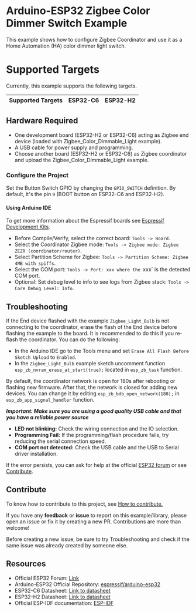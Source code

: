 # Arduino-ESP32 Zigbee Color Dimmer Switch Example

This example shows how to configure Zigbee Coordinator and use it as a Home Automation (HA) color dimmer light switch.

# Supported Targets

Currently, this example supports the following targets.

| Supported Targets | ESP32-C6 | ESP32-H2 |
| ----------------- | -------- | -------- |

## Hardware Required

* One development board (ESP32-H2 or ESP32-C6) acting as Zigbee end device (loaded with Zigbee_Color_Dimmable_Light example).
* A USB cable for power supply and programming.
* Choose another board (ESP32-H2 or ESP32-C6) as Zigbee coordinator and upload the Zigbee_Color_Dimmable_Light example.

### Configure the Project

Set the Button Switch GPIO by changing the `GPIO_SWITCH` definition. By default, it's the pin `9` (BOOT button on ESP32-C6 and ESP32-H2).

#### Using Arduino IDE

To get more information about the Espressif boards see [Espressif Development Kits](https://www.espressif.com/en/products/devkits).

* Before Compile/Verify, select the correct board: `Tools -> Board`.
* Select the Coordinator Zigbee mode: `Tools -> Zigbee mode: Zigbee ZCZR (coordinator/router)`.
* Select Partition Scheme for Zigbee: `Tools -> Partition Scheme: Zigbee 4MB with spiffs`.
* Select the COM port: `Tools -> Port: xxx where the `xxx` is the detected COM port.
* Optional: Set debug level to info to see logs from Zigbee stack: `Tools -> Core Debug Level: Info`.

## Troubleshooting

If the End device flashed with the example `Zigbee_Light_Bulb` is not connecting to the coordinator, erase the flash of the End device before flashing the example to the board. It is recommended to do this if you re-flash the coordinator.
You can do the following:

* In the Arduino IDE go to the Tools menu and set `Erase All Flash Before Sketch Upload` to `Enabled`.
* In the `Zigbee_Light_Bulb` example sketch uncomment function `esp_zb_nvram_erase_at_start(true);` located in `esp_zb_task` function.

By default, the coordinator network is open for 180s after rebooting or flashing new firmware. After that, the network is closed for adding new devices.
You can change it by editing `esp_zb_bdb_open_network(180);` in `esp_zb_app_signal_handler` function.

***Important: Make sure you are using a good quality USB cable and that you have a reliable power source***

* **LED not blinking:** Check the wiring connection and the IO selection.
* **Programming Fail:** If the programming/flash procedure fails, try reducing the serial connection speed.
* **COM port not detected:** Check the USB cable and the USB to Serial driver installation.

If the error persists, you can ask for help at the official [ESP32 forum](https://esp32.com) or see [Contribute](#contribute).

## Contribute

To know how to contribute to this project, see [How to contribute.](https://github.com/espressif/arduino-esp32/blob/master/CONTRIBUTING.rst)

If you have any **feedback** or **issue** to report on this example/library, please open an issue or fix it by creating a new PR. Contributions are more than welcome!

Before creating a new issue, be sure to try Troubleshooting and check if the same issue was already created by someone else.

## Resources

* Official ESP32 Forum: [Link](https://esp32.com)
* Arduino-ESP32 Official Repository: [espressif/arduino-esp32](https://github.com/espressif/arduino-esp32)
* ESP32-C6 Datasheet: [Link to datasheet](https://www.espressif.com/sites/default/files/documentation/esp32-c6_datasheet_en.pdf)
* ESP32-H2 Datasheet: [Link to datasheet](https://www.espressif.com/sites/default/files/documentation/esp32-h2_datasheet_en.pdf)
* Official ESP-IDF documentation: [ESP-IDF](https://idf.espressif.com)
